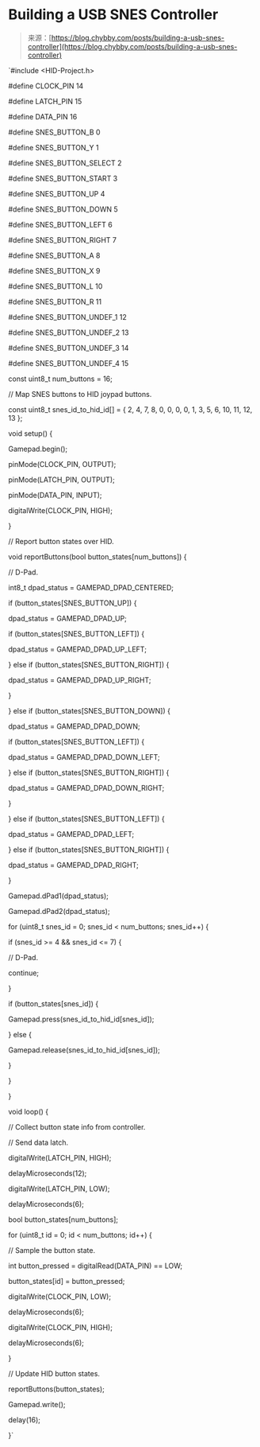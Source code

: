 <!--yml
category: 未分类
date: 2024-05-27 14:56:07
-->

# Building a USB SNES Controller

> 来源：[https://blog.chybby.com/posts/building-a-usb-snes-controller](https://blog.chybby.com/posts/building-a-usb-snes-controller)

 `#include  <HID-Project.h>

#define  CLOCK_PIN 14

#define  LATCH_PIN 15

#define  DATA_PIN 16

#define  SNES_BUTTON_B 0

#define  SNES_BUTTON_Y 1

#define  SNES_BUTTON_SELECT 2

#define  SNES_BUTTON_START 3

#define  SNES_BUTTON_UP 4

#define  SNES_BUTTON_DOWN 5

#define  SNES_BUTTON_LEFT 6

#define  SNES_BUTTON_RIGHT 7

#define  SNES_BUTTON_A 8

#define  SNES_BUTTON_X 9

#define  SNES_BUTTON_L 10

#define  SNES_BUTTON_R 11

#define  SNES_BUTTON_UNDEF_1 12

#define  SNES_BUTTON_UNDEF_2 13

#define  SNES_BUTTON_UNDEF_3 14

#define  SNES_BUTTON_UNDEF_4 15

const  uint8_t num_buttons =  16;

// Map SNES buttons to HID joypad buttons.

const  uint8_t snes_id_to_hid_id[] = { 2, 4, 7, 8, 0, 0, 0, 0, 1, 3, 5, 6, 10, 11, 12, 13 };

void  setup() {

Gamepad.begin();

pinMode(CLOCK_PIN, OUTPUT);

pinMode(LATCH_PIN, OUTPUT);

pinMode(DATA_PIN, INPUT);

digitalWrite(CLOCK_PIN, HIGH);

}

// Report button states over HID.

void  reportButtons(bool  button_states[num_buttons]) {

// D-Pad.

int8_t dpad_status = GAMEPAD_DPAD_CENTERED;

if (button_states[SNES_BUTTON_UP]) {

dpad_status = GAMEPAD_DPAD_UP;

if (button_states[SNES_BUTTON_LEFT]) {

dpad_status = GAMEPAD_DPAD_UP_LEFT;

} else  if (button_states[SNES_BUTTON_RIGHT]) {

dpad_status = GAMEPAD_DPAD_UP_RIGHT;

}

} else  if (button_states[SNES_BUTTON_DOWN]) {

dpad_status = GAMEPAD_DPAD_DOWN;

if (button_states[SNES_BUTTON_LEFT]) {

dpad_status = GAMEPAD_DPAD_DOWN_LEFT;

} else  if (button_states[SNES_BUTTON_RIGHT]) {

dpad_status = GAMEPAD_DPAD_DOWN_RIGHT;

}

} else  if (button_states[SNES_BUTTON_LEFT]) {

dpad_status = GAMEPAD_DPAD_LEFT;

} else  if (button_states[SNES_BUTTON_RIGHT]) {

dpad_status = GAMEPAD_DPAD_RIGHT;

}

Gamepad.dPad1(dpad_status);

Gamepad.dPad2(dpad_status);

for (uint8_t snes_id =  0; snes_id < num_buttons; snes_id++) {

if (snes_id >=  4  && snes_id <=  7) {

// D-Pad.

continue;

}

if (button_states[snes_id]) {

Gamepad.press(snes_id_to_hid_id[snes_id]);

} else {

Gamepad.release(snes_id_to_hid_id[snes_id]);

}

}

}

void  loop() {

// Collect button state info from controller.

// Send data latch.

digitalWrite(LATCH_PIN, HIGH);

delayMicroseconds(12);

digitalWrite(LATCH_PIN, LOW);

delayMicroseconds(6);

bool button_states[num_buttons];

for (uint8_t id =  0; id < num_buttons; id++) {

// Sample the button state.

int button_pressed =  digitalRead(DATA_PIN) == LOW;

button_states[id] = button_pressed;

digitalWrite(CLOCK_PIN, LOW);

delayMicroseconds(6);

digitalWrite(CLOCK_PIN, HIGH);

delayMicroseconds(6);

}

// Update HID button states.

reportButtons(button_states);

Gamepad.write();

delay(16);

}`